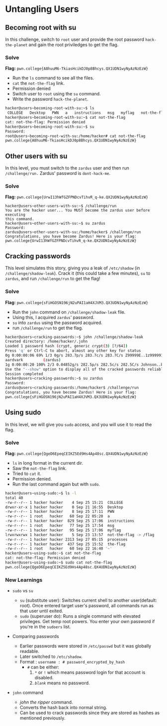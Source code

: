 # Untangling Users

## Becoming root with su
In this challenge, switch to `root` user and provide the root password `hack-the-planet` and gain the root priviledges to get the flag.
### Solve
**Flag:** `pwn.college{A8huuM6-TkiasHcikDJ0p8Bhcys.QX1UDN1wyNyAzNzEzW}`
- Run the `ls` command to see all the files.
- `cat` the `not-the-flag` link.
- Permission denied
- Switch user to `root` using the `su` command.
- Write the password `hack-the-planet`.

```bash
hacker@users~becoming-root-with-su:~$ ls
 COLLEGE   Desktop   PWN   a   instructions   msg   myflag   not-the-flag   processes   the-flag  '~'
hacker@users~becoming-root-with-su:~$ cat not-the-flag 
cat: not-the-flag: Permission denied
hacker@users~becoming-root-with-su:~$ su
Password: 
root@users~becoming-root-with-su:/home/hacker# cat not-the-flag 
pwn.college{A8huuM6-TkiasHcikDJ0p8Bhcys.QX1UDN1wyNyAzNzEzW}
```


## Other users with su
In this level, you must switch to the `zardus` user and then run `/challenge/run.` Zardus' password is `dont-hack-me`.
### Solve
**Flag:** `pwn.college{UrwI13hWfGZFPNDcvTihvR_q-ke.QX2UDN1wyNyAzNzEzW}`
```
hacker@users~other-users-with-su:~$ /challenge/run
You are the hacker user... You MUST become the zardus user before executing 
this command.
hacker@users~other-users-with-su:~$ su zardus
Password: 
zardus@users~other-users-with-su:/home/hacker$ /challenge/run
Congratulations, you have become Zardus! Here is your flag:
pwn.college{UrwI13hWfGZFPNDcvTihvR_q-ke.QX2UDN1wyNyAzNzEzW}
```


## Cracking passwords
This level simulates this story, giving you a leak of `/etc/shadow` (in `/challenge/shadow-leak`). Crack it (this could take a few minutes), `su` to `zardus`, and run `/challenge/run` to get the flag!
### Solve
**Flag:** `pwn.college{sFiHGOSN196jN2uPAI1aH4XJVM3.QX3UDN1wyNyAzNzEzW}`
- Run the `john` command on `/challenge/shadow-leak` file.
- Using this, I acquired `zardus`' password.
- `su` into `zardus` using the password acquired.
- run `/challenge/run` to get the flag.
```bash
hacker@users~cracking-passwords:~$ john /challenge/shadow-leak
Created directory: /home/hacker/.john
Loaded 1 password hash (crypt, generic crypt(3) [?/64])
Press 'q' or Ctrl-C to abort, almost any other key for status
0g 0:00:00:06 69% 1/3 0g/s 283.7p/s 283.7c/s 283.7C/s Z99999E..1z999991
aardvark         (zardus)
1g 0:00:00:20 100% 2/3 0.04852g/s 282.5p/s 282.5c/s 282.5C/s Johnson..buzz
Use the "--show" option to display all of the cracked passwords reliably
Session completed
hacker@users~cracking-passwords:~$ su zardus
Password: 
zardus@users~cracking-passwords:/home/hacker$ /challenge/run
Congratulations, you have become Zardus! Here is your flag:
pwn.college{sFiHGOSN196jN2uPAI1aH4XJVM3.QX3UDN1wyNyAzNzEzW}
```


## Using sudo
In this level, we will give you `sudo` access, and you will use it to read the flag.
### Solve
**Flag:** `pwn.college{QgeD6EpeqCEIKZ5Ed9Hs4Ap48sc.QX4UDN1wyNyAzNzEzW}`
- `ls` in long format in the current dir.
- Saw the `not-the-flag` link.
- Tried to `cat` it.
- Permission denied.
- Run the last command again but with `sudo`.
```bash
hacker@users~using-sudo:~$ ls -l
total 40
-rw-r--r-- 1 hacker hacker    4 Sep 25 15:21  COLLEGE
drwxr-xr-x 1 hacker hacker    0 Sep 21 16:55  Desktop
-rw-r--r-- 1 hacker hacker    8 Sep 25 17:11  PWN
-rw-r--r-- 1 root   hacker   60 Sep 22 05:20  a
-rw-r--r-- 1 hacker hacker  829 Sep 25 17:06  instructions
-rw-r--r-- 1 root   hacker   77 Sep 25 17:54  msg
-rw-r--r-- 1 hacker hacker   95 Sep 25 17:06  myflag
lrwxrwxrwx 1 hacker hacker    5 Sep 23 13:57  not-the-flag -> /flag
-rw-r--r-- 1 hacker hacker 2313 Sep 27 05:15  processes
-rw-r--r-- 1 hacker hacker  437 Sep 25 15:52  the-flag
-rw-r--r-- 1 root   hacker   60 Sep 22 16:40 '~'
hacker@users~using-sudo:~$ cat not-the-flag 
cat: not-the-flag: Permission denied
hacker@users~using-sudo:~$ sudo cat not-the-flag 
pwn.college{QgeD6EpeqCEIKZ5Ed9Hs4Ap48sc.QX4UDN1wyNyAzNzEzW}
```



### New Learnings
- `sudo` vs `su`
    - `su` (substitute user): Switches current shell to another user(default: root). Once entered target user's password, all commands run as that user until exited.
    - `sudo` (superuser do): Runs a single command with elevated privileges. Get temp root powers. You enter your own password if you're in the `sudoers` list.

- Comparing passwords
    - Earlier passwords were stored in `/etc/passwd` but it was globally readable.
    - Later switched to `/etc/shadow`.
    - Format : `username : # password_encrypted_by_hash`
        - `#` can be either:
            1. `*` or `!` which means password login for that account is disabled.
            2. *`blank`* means no password.

- `john` command
    - *john the ripper* command.
    - Converts the hash back into normal string.
    - Can be used to crack passwords since they are stored as hashes as mentioned previously.
